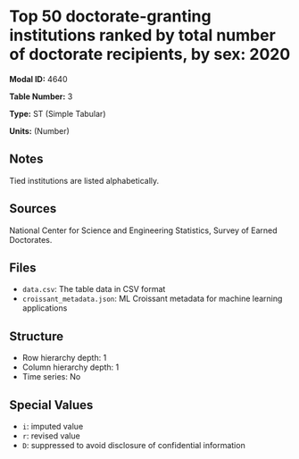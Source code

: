 # Top 50 doctorate-granting institutions ranked by total number of doctorate recipients, by sex: 2020

**Modal ID:** 4640

**Table Number:** 3

**Type:** ST (Simple Tabular)

**Units:** (Number)

## Notes

Tied institutions are listed alphabetically.

## Sources

National Center for Science and Engineering Statistics, Survey of Earned Doctorates.

## Files

- `data.csv`: The table data in CSV format
- `croissant_metadata.json`: ML Croissant metadata for machine learning applications

## Structure

- Row hierarchy depth: 1
- Column hierarchy depth: 1
- Time series: No

## Special Values

- `i`: imputed value
- `r`: revised value
- `D`: suppressed to avoid disclosure of confidential information
